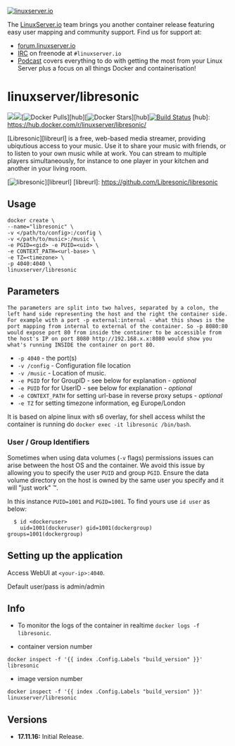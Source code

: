 [linuxserverurl]: https://linuxserver.io
[forumurl]: https://forum.linuxserver.io
[ircurl]: https://www.linuxserver.io/irc/
[podcasturl]: https://www.linuxserver.io/podcast/

[![linuxserver.io](https://raw.githubusercontent.com/linuxserver/docker-templates/master/linuxserver.io/img/linuxserver_medium.png)][linuxserverurl]

The [LinuxServer.io][linuxserverurl] team brings you another container release featuring easy user mapping and community support. Find us for support at:
* [forum.linuxserver.io][forumurl]
* [IRC][ircurl] on freenode at `#linuxserver.io`
* [Podcast][podcasturl] covers everything to do with getting the most from your Linux Server plus a focus on all things Docker and containerisation!

# linuxserver/libresonic
[![](https://images.microbadger.com/badges/version/linuxserver/libresonic.svg)](https://microbadger.com/images/linuxserver/libresonic "Get your own version badge on microbadger.com")[![](https://images.microbadger.com/badges/image/linuxserver/libresonic.svg)](https://microbadger.com/images/linuxserver/libresonic "Get your own image badge on microbadger.com")[![Docker Pulls](https://img.shields.io/docker/pulls/linuxserver/libresonic.svg)][hub][![Docker Stars](https://img.shields.io/docker/stars/linuxserver/libresonic.svg)][hub][![Build Status](http://jenkins.linuxserver.io:8080/buildStatus/icon?job=Dockers/LinuxServer.io/linuxserver-libresonic)](http://jenkins.linuxserver.io:8080/job/Dockers/job/LinuxServer.io/job/linuxserver-libresonic/)
[hub]: https://hub.docker.com/r/linuxserver/libresonic/


[Libresonic][libreurl] is a free, web-based media streamer, providing ubiqutious access to your music. Use it to share your music with friends, or to listen to your own music while at work. You can stream to multiple players simultaneously, for instance to one player in your kitchen and another in your living room.

[![libresonic](https://raw.githubusercontent.com/linuxserver/docker-templates/master/linuxserver.io/img/libresonic.png)][libreurl]
[libreurl]: https://github.com/Libresonic/libresonic

## Usage

```
docker create \
--name="libresonic" \
-v </path/to/config>:/config \
-v </path/to/music>:/music \
-e PGID=<gid> -e PUID=<uid> \
-e CONTEXT_PATH=<url-base> \
-e TZ=<timezone> \
-p 4040:4040 \
linuxserver/libresonic
```

## Parameters

`The parameters are split into two halves, separated by a colon, the left hand side representing the host and the right the container side. 
For example with a port -p external:internal - what this shows is the port mapping from internal to external of the container.
So -p 8080:80 would expose port 80 from inside the container to be accessible from the host's IP on port 8080
http://192.168.x.x:8080 would show you what's running INSIDE the container on port 80.`


* `-p 4040` - the port(s)
* `-v /config` - Configuration file location
* `-v /music` - Location of music.
* `-e PGID` for for GroupID - see below for explanation - *optional*
* `-e PUID` for for UserID - see below for explanation - *optional*
* `-e CONTEXT_PATH` for setting url-base in reverse proxy setups - *optional*
* `-e TZ` for setting timezone information, eg Europe/London

It is based on alpine linux with s6 overlay, for shell access whilst the container is running do `docker exec -it libresonic /bin/bash`.

### User / Group Identifiers

Sometimes when using data volumes (`-v` flags) permissions issues can arise between the host OS and the container. We avoid this issue by allowing you to specify the user `PUID` and group `PGID`. Ensure the data volume directory on the host is owned by the same user you specify and it will "just work" ™.

In this instance `PUID=1001` and `PGID=1001`. To find yours use `id user` as below:

```
  $ id <dockeruser>
    uid=1001(dockeruser) gid=1001(dockergroup) groups=1001(dockergroup)
```

## Setting up the application

Access WebUI at `<your-ip>:4040`.

Default user/pass is admin/admin

## Info

* To monitor the logs of the container in realtime `docker logs -f libresonic`.

* container version number 

`docker inspect -f '{{ index .Config.Labels "build_version" }}' libresonic`

* image version number

`docker inspect -f '{{ index .Config.Labels "build_version" }}' linuxserver/libresonic`

## Versions

+ **17.11.16:** Initial Release.
